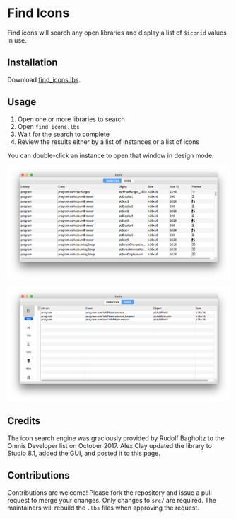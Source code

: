 # Find Icons

Find icons will search any open libraries and display a list of `$iconid` values in use.

## Installation
Download [find_icons.lbs](lib/8.1/find_icons.lbs).

## Usage
 1. Open one or more libraries to search
 2. Open `find_icons.lbs`
 3. Wait for the search to complete
 4. Review the results either by a list of instances or a list of icons

 You can double-click an instance to open that window in design mode.

 ![Instances](images/instances.png)

 ![Icons](images/icons.png)

 ## Credits
 The icon search engine was graciously provided by Rudolf Bagholtz to the Omnis Developer list on October 2017. Alex Clay updated the library to Studio 8.1, added the GUI, and posted it to this page.

 ## Contributions
 Contributions are welcome! Please fork the repository and issue a pull request to merge your changes. Only changes to `src/` are required. The maintainers will rebuild the `.lbs` files when approving the request.